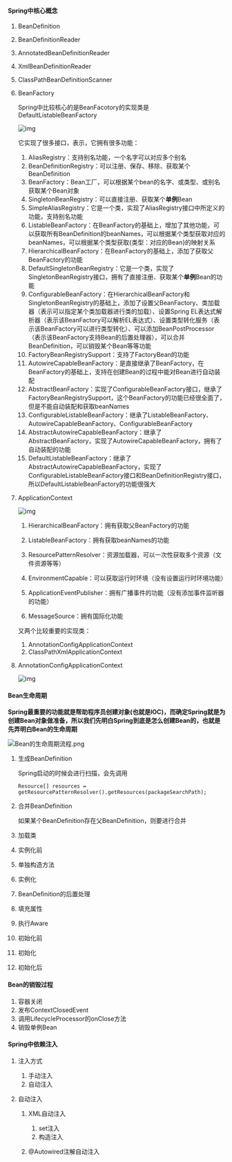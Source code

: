 #### Spring中核心概念
1. BeanDefinition

2. BeanDefinitionReader

3. AnnotatedBeanDefinitionReader

4. XmlBeanDefinitionReader

5. ClassPathBeanDefinitionScanner

6. BeanFactory

    Spring中比较核心的是BeanFacotory的实现类是DefaultListableBeanFactory

    ![img](https://cdn.nlark.com/yuque/0/2020/png/365147/1602053031607-fd00a145-67fa-4231-8cca-9186db5f2b00.png)
    
    它实现了很多接口，表示，它拥有很多功能：
    
    1. AliasRegistry：支持别名功能，一个名字可以对应多个别名
    2. BeanDefinitionRegistry：可以注册、保存、移除、获取某个BeanDefinition
    3. BeanFactory：Bean工厂，可以根据某个bean的名字、或类型、或别名获取某个Bean对象
    4. SingletonBeanRegistry：可以直接注册、获取某个**单例**Bean
    5. SimpleAliasRegistry：它是一个类，实现了AliasRegistry接口中所定义的功能，支持别名功能
    6. ListableBeanFactory：在BeanFactory的基础上，增加了其他功能，可以获取所有BeanDefinition的beanNames，可以根据某个类型获取对应的beanNames，可以根据某个类型获取{类型：对应的Bean}的映射关系
    7. HierarchicalBeanFactory：在BeanFactory的基础上，添加了获取父BeanFactory的功能
    8. DefaultSingletonBeanRegistry：它是一个类，实现了SingletonBeanRegistry接口，拥有了直接注册、获取某个**单例**Bean的功能
    9. ConfigurableBeanFactory：在HierarchicalBeanFactory和SingletonBeanRegistry的基础上，添加了设置父BeanFactory、类加载器（表示可以指定某个类加载器进行类的加载）、设置Spring EL表达式解析器（表示该BeanFactory可以解析EL表达式）、设置类型转化服务（表示该BeanFactory可以进行类型转化）、可以添加BeanPostProcessor（表示该BeanFactory支持Bean的后置处理器），可以合并BeanDefinition，可以销毁某个Bean等等功能
    10. FactoryBeanRegistrySupport：支持了FactoryBean的功能
    11. AutowireCapableBeanFactory：是直接继承了BeanFactory，在BeanFactory的基础上，支持在创建Bean的过程中能对Bean进行自动装配
    12. AbstractBeanFactory：实现了ConfigurableBeanFactory接口，继承了FactoryBeanRegistrySupport，这个BeanFactory的功能已经很全面了，但是不能自动装配和获取beanNames
    13. ConfigurableListableBeanFactory：继承了ListableBeanFactory、AutowireCapableBeanFactory、ConfigurableBeanFactory
    14. AbstractAutowireCapableBeanFactory：继承了AbstractBeanFactory，实现了AutowireCapableBeanFactory，拥有了自动装配的功能
    15. DefaultListableBeanFactory：继承了AbstractAutowireCapableBeanFactory，实现了ConfigurableListableBeanFactory接口和BeanDefinitionRegistry接口，所以DefaultListableBeanFactory的功能很强大
    
7. ApplicationContext

    ![img](https://cdn.nlark.com/yuque/0/2020/png/365147/1602055467561-b96bd4c4-9be4-4abb-99da-73f3f147ec3e.png)

    1. HierarchicalBeanFactory：拥有获取父BeanFactory的功能

    2. ListableBeanFactory：拥有获取beanNames的功能

    3. ResourcePatternResolver：资源加载器，可以一次性获取多个资源（文件资源等等）

    4. EnvironmentCapable：可以获取运行时环境（没有设置运行时环境功能）

    5. ApplicationEventPublisher：拥有广播事件的功能（没有添加事件监听器的功能）

    6. MessageSource：拥有国际化功能

    又两个比较重要的实现类：

    1. AnnotationConfigApplicationContext
    2. ClassPathXmlApplicationContext

8. AnnotationConfigApplicationContext

    ![img](https://cdn.nlark.com/yuque/0/2020/png/365147/1602055860352-0925b046-b88e-4085-b872-b1ec5aeb8fee.png)

#### Bean生命周期

**Spring最重要的功能就是帮助程序员创建对象(也就是IOC)，而确定Spring就是为创建Bean对象做准备，所以我们先明白Spring到底是怎么创建Bean的，也就是先弄明白Bean的生命周期**

![Bean的生命周期流程.png](https://cdn.nlark.com/yuque/0/2020/png/365147/1602587965056-87dd226a-0989-42ab-bfab-3fb4868fd4ac.png?x-oss-process=image%2Fwatermark%2Ctype_d3F5LW1pY3JvaGVp%2Csize_20%2Ctext_6bKB54-t5a2m6Zmi5Ye65ZOB%2Ccolor_FFFFFF%2Cshadow_50%2Ct_80%2Cg_se%2Cx_10%2Cy_10%2Fresize%2Cw_746)



1. 生成BeanDefinition

    Spring启动的时候会进行扫描，会先调用

    ```
    Resource[] resources = getResourcePatternResolver().getResources(packageSearchPath);
    ```

2. 合并BeanDefinition

    如果某个BeanDefinition存在父BeanDefinition，则要进行合并
    
3. 加载类

4. 实例化前

5. 单独构造方法

6. 实例化

7. BeanDefinition的后置处理

8. 填充属性

9. 执行Aware

10. 初始化前

11. 初始化

12. 初始化后

#### Bean的销毁过程

1. 容器关闭
2. 发布ContextClosedEvent
3. 调用LifecycleProcessor的onClose方法
4. 销毁单例Bean



#### Spring中依赖注入

1. 注入方式

   1. 手动注入
   2. 自动注入

2. 自动注入

   1. XML自动注入

      1. set注入
      2. 构造注入

   2. @Autowired注解自动注入

      